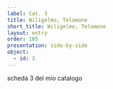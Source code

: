 ```yaml
---
label: Cat. 3
title: Wiligelmo, Telamone
short_title: Wiligelmo, Telamone
layout: entry
order: 105
presentation: side-by-side
object:
  - id: 3
---
```


scheda 3 del mio catalogo
